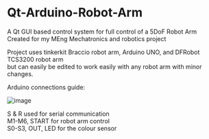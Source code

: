 # Qt-Arduino-Robot-Arm  
A Qt GUI based control system for full control of a 5DoF Robot Arm  
Created for my MEng Mechatronics and robotics project  

Project uses tinkerkit Braccio robot arm, Arduino UNO, and DFRobot TCS3200 robot arm  
  but can easily be edited to work easily with any robot arm with minor changes.  
  
Arduino connections guide:  
 
![image](https://user-images.githubusercontent.com/62992297/233702965-1b3729d4-7a9e-436a-b805-1f6ee1ffec1b.png)

S & R used for serial communication  
M1-M6, START for robot arm control  
S0-S3, OUT, LED for the colour sensor  


